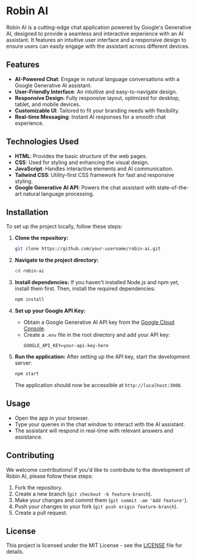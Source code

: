 
# Robin AI

Robin AI is a cutting-edge chat application powered by Google's Generative AI, designed to provide a seamless and interactive experience with an AI assistant. It features an intuitive user interface and a responsive design to ensure users can easily engage with the assistant across different devices.

## Features

- **AI-Powered Chat**: Engage in natural language conversations with a Google Generative AI assistant.
- **User-Friendly Interface**: An intuitive and easy-to-navigate design.
- **Responsive Design**: Fully responsive layout, optimized for desktop, tablet, and mobile devices.
- **Customizable UI**: Tailored to fit your branding needs with flexibility.
- **Real-time Messaging**: Instant AI responses for a smooth chat experience.

## Technologies Used

- **HTML**: Provides the basic structure of the web pages.
- **CSS**: Used for styling and enhancing the visual design.
- **JavaScript**: Handles interactive elements and AI communication.
- **Tailwind CSS**: Utility-first CSS framework for fast and responsive styling.
- **Google Generative AI API**: Powers the chat assistant with state-of-the-art natural language processing.
  
## Installation

To set up the project locally, follow these steps:

1. **Clone the repository:**
   ```bash
   git clone https://github.com/your-username/robin-ai.git
   ```

2. **Navigate to the project directory:**
   ```bash
   cd robin-ai
   ```

3. **Install dependencies:**
   If you haven't installed Node.js and npm yet, install them first. Then, install the required dependencies:
   ```bash
   npm install
   ```

4. **Set up your Google API Key:**
   - Obtain a Google Generative AI API key from the [Google Cloud Console](https://console.cloud.google.com/).
   - Create a `.env` file in the root directory and add your API key:
     ```
     GOOGLE_API_KEY=your-api-key-here
     ```

5. **Run the application:**
   After setting up the API key, start the development server:
   ```bash
   npm start
   ```

   The application should now be accessible at `http://localhost:3000`.

## Usage

- Open the app in your browser.
- Type your queries in the chat window to interact with the AI assistant.
- The assistant will respond in real-time with relevant answers and assistance.

## Contributing

We welcome contributions! If you'd like to contribute to the development of Robin AI, please follow these steps:

1. Fork the repository.
2. Create a new branch (`git checkout -b feature-branch`).
3. Make your changes and commit them (`git commit -am 'Add feature'`).
4. Push your changes to your fork (`git push origin feature-branch`).
5. Create a pull request.

## License

This project is licensed under the MIT License - see the [LICENSE](LICENSE) file for details.

